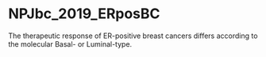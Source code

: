 # NPJbc_2019_ERposBC
The therapeutic response of ER-positive breast cancers differs according to the molecular Basal- or Luminal-type.
